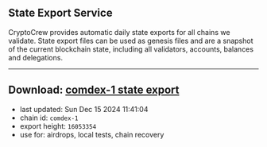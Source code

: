 ## State Export Service
CryptoCrew provides automatic daily state exports for all chains we validate. State export files can be used as genesis files and are a snapshot of the current blockchain state, including all validators, accounts, balances and delegations.

---
**Download: [comdex-1 state export](https://dl-eu2.ccvalidators.com/SERVICE/comdex/comdex-1_export_16053354.json)**
---

- last updated: Sun Dec 15 2024 11:41:04
- chain id: `comdex-1`
- export height: `16053354`
- use for: airdrops, local tests, chain recovery
